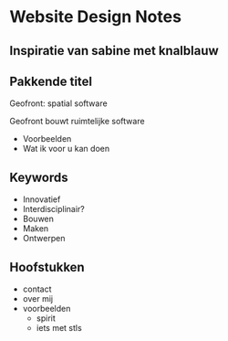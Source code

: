 # Website Design Notes

## Inspiratie van sabine met knalblauw

## Pakkende titel
Geofront: spatial software

Geofront bouwt ruimtelijke software

- Voorbeelden
- Wat ik voor u kan doen 

## Keywords
- Innovatief
- Interdisciplinair?
- Bouwen
- Maken
- Ontwerpen 

## Hoofstukken
- contact
- over mij
- voorbeelden
  - spirit
  - iets met stls 

## 

